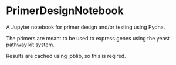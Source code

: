 # PrimerDesignNotebook

A Jupyter notebook for primer design and/or testing using Pydna.

The primers are meant to be used to express genes using the yeast pathway kit system.

Results are cached using joblib, so this is reqired.